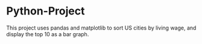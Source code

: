 # Python-Project
This project uses pandas and matplotlib to sort US cities by living wage, and display the top 10 as a bar graph. 

